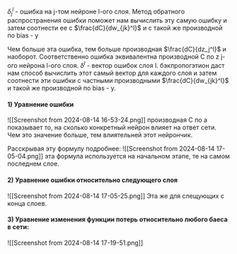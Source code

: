 $\delta_j^l$ - ошибка на j-том нейроне l-ого слоя. 
Метод обратного распространения ошибки поможет нам вычислить эту самую ошибку и затем соотнести ее с $\frac{dC}{dw_{jk}^l}$ и с такой же производной по bias - у

Чем больше эта ошибка, тем больше производная $\frac{dC}{dz_j^l}$ и наоборот. Соответственно ошибка эквивалентна производной C по z j-ого нейрона l-ого слоя.
$\delta^l$ -  вектор ошибок слоя l. бэкпропогэтион даст нам способ вычислить этот самый вектор для каждого слоя и затем соотнести эти ошибки с частными производными  $\frac{dC}{dw_{jk}^l}$ и такой же производной по bias - у.

#### 1) Уравнение ошибки
![[Screenshot from 2024-08-14 16-53-24.png]]
производная C по a показывает то, на сколько конкретный нейрон влияет на ответ сети. Чем это значение больше, тем влиятельней этот нейрончик.

Расскрывая эту формулу подробнее:
![[Screenshot from 2024-08-14 17-05-04.png]]
эта формула используется на начальном этапе, те на самом последнем слое.
#### 2) Уравнение ошибки относительно следующего слоя
![[Screenshot from 2024-08-14 17-05-25.png]]
Эта же для слещующих с конца слоев.

#### 3) Уравнение изменения функции потерь относительно любого баеса в сети:
![[Screenshot from 2024-08-14 17-19-51.png]]

